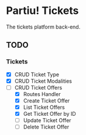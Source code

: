 # Partiu! Tickets

The tickets platform back-end.

## TODO

### Tickets

- [x] CRUD Ticket Type
- [x] CRUD Ticket Modalities
- [ ] CRUD Ticket Offers
    - [x] Routes Handler
    - [x] Create Ticket Offer
    - [x] List Ticket Offers
    - [x] Get Ticket Offer by ID
    - [ ] Update Ticket Offer
    - [ ] Delete Ticket Offer
